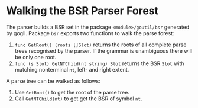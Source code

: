 # Walking the BSR Parser Forest

The parser builds a BSR set in the package `<module>/goutil/bsr` generated by gogll. 
Package `bsr` exports two functions to walk the parse forest:

1. `func GetRoot() (roots []Slot)` returns the roots of all complete parse trees recognised by the parser. If the grammar is unambiguous there will be only one root.
1. `func (s Slot) GetNTChild(nt string) Slot` returns the BSR `Slot` with matching nonterminal `nt`, left- and right extent.

A parse tree can be walked as follows:

1. Use `GetRoot()` to get the root of the parse tree.
1. Call `GetNTChild(nt)` to get get the BSR of symbol `nt`.